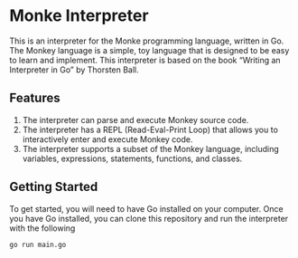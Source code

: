 # Monke Interpreter

This is an interpreter for the Monke programming language, written in Go. The Monkey language is a simple, toy language that is designed to be easy to learn and implement. This interpreter is based on the book &ldquo;Writing an Interpreter in Go&rdquo; by Thorsten Ball.


<a id="org683af5b"></a>

## Features

1.  The interpreter can parse and execute Monkey source code.
2.  The interpreter has a REPL (Read-Eval-Print Loop) that allows you to interactively enter and execute Monkey code.
3.  The interpreter supports a subset of the Monkey language, including variables, expressions, statements, functions, and classes.


<a id="org5f23474"></a>

## Getting Started

To get started, you will need to have Go installed on your computer. Once you have Go installed, you can clone this repository and run the interpreter with the following 
```
go run main.go
```

